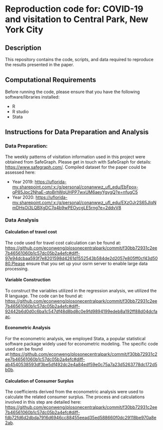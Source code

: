 # Reproduction code for: COVID-19 and visitation to Central Park, New York City

## Description
This repository contains the code, scripts, and data required to reproduce the results presented in the paper.

## Computational Requirements
Before running the code, please ensure that you have the following software/libraries installed:
* R
* R studio
* Stata

## Instructions for Data Preparation and Analysis
### Data Preparation:

The weekly patterns of visitation information used in this project were obtained from SafeGraph. Please get in touch with SafeGraph for details: https://www.safegraph.com/. Compiled dataset for the paper could be assessed here: 
* Year 2019: https://uflorida-my.sharepoint.com/:x:/g/personal/conanwwz_ufl_edu/EbFpox-qP85Jpc2NhaE-qtoBrhWqUHPP7wxUM6aeyYgvgQ?e=nfugC5
* Year 2020: https://uflorida-my.sharepoint.com/:x:/g/personal/conanwwz_ufl_edu/EXzOJr2S65JIqNmDHsOj3LQBXgDC7q4b9wPEOycgLE5rng?e=2ddvV8

### Data Analysis

#### Calculation of travel cost
The code used for travel cost calculation can be found at: https://github.com/econweng/plosonecentralpark/commit/f30bb72931c2ee7b46561060b1c57dc05b2a4efc#diff-97e94dcbaa593f7e8201598d4261d1552543b584de2d2057e805ff0cf43d5080.Please ensure that you set up your osrm server to enable large data processing.

#### Variable Construction
To construct the variables utilized in the regression analysis, we utilized the R language. The code can be found at: https://github.com/econweng/plosonecentralpark/commit/f30bb72931c2ee7b46561060b1c57dc05b2a4efc#diff-92442b6d0d0c6ba1c547df48d8bd8c0e9fd9894199edeb8a192ff88d04dcfaac.

#### Econometric Analysis
For the econometric analysis, we employed Stata, a popular statistical software package widely used for econometric modeling. The specific code used can be found at:https://github.com/econweng/plosonecentralpark/commit/f30bb72931c2ee7b46561060b1c57dc05b2a4efc#diff-ab4540538593df3be5df492dc2e4a84edf59e0c75a7a23d5263778dc172d5b0b.

#### Calculation of Consumer Surplus
The coefficients derived from the econometric analysis were used to calculate the related consumer surplus. The process and calculations involved in this step are detailed here: https://github.com/econweng/plosonecentralpark/commit/f30bb72931c2ee7b46561060b1c57dc05b2a4efc#diff-fdb72fd6d2dbda7916d6946cc88455eead35ed588660f0dc29118be970a8e2ab.






